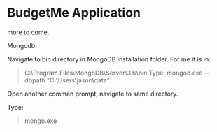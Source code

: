BudgetMe Application
======

more to come.

Mongodb: 

Navigate to bin directory in MongoDB installation folder. 
For me it is in: 
> C:\Program Files\MongoDB\Server\3.6\bin
Type:
> mongod.exe --dbpath "C:\Users\jason\data"

Open another comman prompt, navigate to same directory.

Type:

>mongo.exe